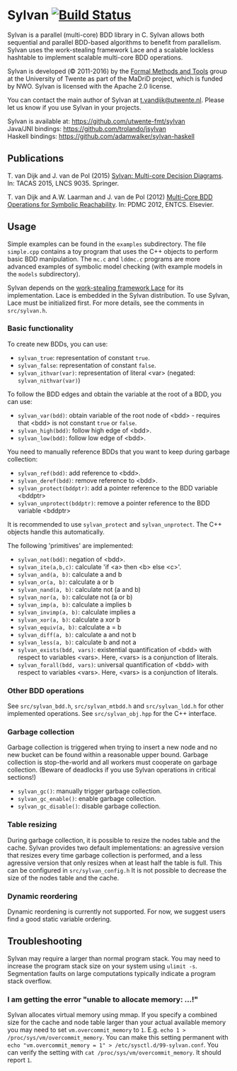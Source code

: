 Sylvan [![Build Status](https://travis-ci.org/trolando/sylvan.svg?branch=master)](https://travis-ci.org/trolando/sylvan)
======
Sylvan is a parallel (multi-core) BDD library in C. Sylvan allows both sequential and parallel BDD-based algorithms to benefit from parallelism. Sylvan uses the work-stealing framework Lace and a scalable lockless hashtable to implement scalable multi-core BDD operations.

Sylvan is developed (&copy; 2011-2016) by the [Formal Methods and Tools](http://fmt.ewi.utwente.nl/) group at the University of Twente as part of the MaDriD project, which is funded by NWO. Sylvan is licensed with the Apache 2.0 license.

You can contact the main author of Sylvan at <t.vandijk@utwente.nl>. Please let us know if you use Sylvan in your projects.

Sylvan is available at: https://github.com/utwente-fmt/sylvan  
Java/JNI bindings: https://github.com/trolando/jsylvan  
Haskell bindings: https://github.com/adamwalker/sylvan-haskell

Publications
------------
T. van Dijk and J. van de Pol (2015) [Sylvan: Multi-core Decision Diagrams](http://dx.doi.org/10.1007/978-3-662-46681-0_60). In: TACAS 2015, LNCS 9035. Springer.

T. van Dijk and A.W. Laarman and J. van de Pol (2012) [Multi-Core BDD Operations for Symbolic Reachability](http://eprints.eemcs.utwente.nl/22166/). In: PDMC 2012, ENTCS. Elsevier.

Usage
-----
Simple examples can be found in the `examples` subdirectory. The file `simple.cpp` contains a toy program that 
uses the C++ objects to perform basic BDD manipulation.
The `mc.c` and `lddmc.c` programs are more advanced examples of symbolic model checking (with example models in the `models` subdirectory).

Sylvan depends on the [work-stealing framework Lace](http://fmt.ewi.utwente.nl/tools/lace) for its implementation. Lace is embedded in the Sylvan distribution.
To use Sylvan, Lace must be initialized first.
For more details, see the comments in `src/sylvan.h`.

### Basic functionality

To create new BDDs, you can use:
- `sylvan_true`: representation of constant `true`.
- `sylvan_false`: representation of constant `false`.
- `sylvan_ithvar(var)`: representation of literal &lt;var&gt; (negated: `sylvan_nithvar(var)`)

To follow the BDD edges and obtain the variable at the root of a BDD, you can use:
- `sylvan_var(bdd)`: obtain variable of the root node of &lt;bdd&gt; - requires that &lt;bdd&gt; is not constant `true` or `false`.
- `sylvan_high(bdd)`: follow high edge of &lt;bdd&gt;.
- `sylvan_low(bdd)`: follow low edge of &lt;bdd&gt;.

You need to manually reference BDDs that you want to keep during garbage collection:
- `sylvan_ref(bdd)`: add reference to &lt;bdd&gt;.
- `sylvan_deref(bdd)`: remove reference to &lt;bdd&gt;.
- `sylvan_protect(bddptr)`: add a pointer reference to the BDD variable &lt;bddptr&gt;
- `sylvan_unprotect(bddptr)`: remove a pointer reference to the BDD variable &lt;bddptr&gt;

It is recommended to use `sylvan_protect` and `sylvan_unprotect`.
The C++ objects handle this automatically.

The following 'primitives' are implemented:
- `sylvan_not(bdd)`: negation of &lt;bdd&gt;.
- `sylvan_ite(a,b,c)`: calculate 'if &lt;a&gt; then &lt;b&gt; else &lt;c&gt;'.
- `sylvan_and(a, b)`: calculate a and b
- `sylvan_or(a, b)`: calculate a or b
- `sylvan_nand(a, b)`: calculate not (a and b)
- `sylvan_nor(a, b)`: calculate not (a or b)
- `sylvan_imp(a, b)`: calculate a implies b
- `sylvan_invimp(a, b)`: calculate implies a
- `sylvan_xor(a, b)`: calculate a xor b
- `sylvan_equiv(a, b)`: calculate a = b
- `sylvan_diff(a, b)`: calculate a and not b
- `sylvan_less(a, b)`: calculate b and not a
- `sylvan_exists(bdd, vars)`: existential quantification of &lt;bdd&gt; with respect to variables &lt;vars&gt;. Here, &lt;vars&gt; is a conjunction of literals.
- `sylvan_forall(bdd, vars)`: universal quantification of &lt;bdd&gt; with respect to variables &lt;vars&gt;. Here, &lt;vars&gt; is a conjunction of literals.

### Other BDD operations

See `src/sylvan_bdd.h`, `src/sylvan_mtbdd.h` and `src/sylvan_ldd.h` for other implemented operations.
See `src/sylvan_obj.hpp` for the C++ interface.
 
### Garbage collection

Garbage collection is triggered when trying to insert a new node and no new bucket can be found within a reasonable upper bound. 
Garbage collection is stop-the-world and all workers must cooperate on garbage collection. (Beware of deadlocks if you use Sylvan operations in critical sections!)
- `sylvan_gc()`: manually trigger garbage collection.
- `sylvan_gc_enable()`: enable garbage collection.
- `sylvan_gc_disable()`: disable garbage collection.

### Table resizing

During garbage collection, it is possible to resize the nodes table and the cache.
Sylvan provides two default implementations: an agressive version that resizes every time garbage collection is performed,
and a less agressive version that only resizes when at least half the table is full.
This can be configured in `src/sylvan_config.h`
It is not possible to decrease the size of the nodes table and the cache.

### Dynamic reordering

Dynamic reordening is currently not supported.
For now, we suggest users find a good static variable ordering.

Troubleshooting
---------------
Sylvan may require a larger than normal program stack. You may need to increase the program stack size on your system using `ulimit -s`. Segmentation faults on large computations typically indicate a program stack overflow.

### I am getting the error "unable to allocate memory: ...!"
Sylvan allocates virtual memory using mmap. If you specify a combined size for the cache and node table larger than your actual available memory you may need to set `vm.overcommit_memory` to `1`. E.g. `echo 1 > /proc/sys/vm/overcommit_memory`. You can make this setting permanent with `echo "vm.overcommit_memory = 1" > /etc/sysctl.d/99-sylvan.conf`. You can verify the setting with `cat /proc/sys/vm/overcommit_memory`. It should report `1`.
